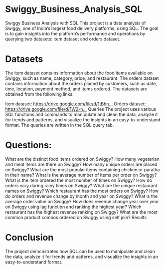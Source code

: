 # Swiggy_Business_Analysis_SQL
Swiggy Business Analysis with SQL
This project is a data analysis of Swiggy, one of India’s largest food delivery platforms, using SQL. The goal is to gain insights into the platform’s performance and operations by querying two datasets: item dataset and orders dataset.

# Datasets
The item dataset contains information about the food items available on Swiggy, such as name, category, price, and restaurant. The orders dataset contains information about the orders placed by customers, such as date, time, location, payment method, and items ordered. The datasets are obtained from the following links:

Item dataset: https://drive.google.com/file/d/1tBhn…
Orders dataset: https://drive.google.com/file/d/1W2-n…
Queries
The project uses various SQL functions and commands to manipulate and clean the data, analyze it for trends and patterns, and visualize the insights in an easy-to-understand format. The queries are written in the SQL query tab.

# Questions:
What are the distinct food items ordered on Swiggy?
How many vegetarian and meat items are there on Swiggy?
How many unique orders are placed on Swiggy?
What are the most popular items containing chicken or paratha in their name?
What is the average number of items per order on Swiggy?
What is the item ordered the most number of times on Swiggy?
How do orders vary during rainy times on Swiggy?
What are the unique restaurant names on Swiggy?
Which restaurant has the most orders on Swiggy?
How do orders and revenue change by month and year on Swiggy?
What is the average order value on Swiggy?
How does revenue change year over year on Swiggy using lag function and ranking the highest year?
Which restaurant has the highest revenue ranking on Swiggy?
What are the most common product combos ordered on Swiggy using self join?
Results


# Conclusion
 The project demonstrates how SQL can be used to manipulate and clean the data, analyze it for trends and patterns, and visualize the insights in an easy-to-understand format.
